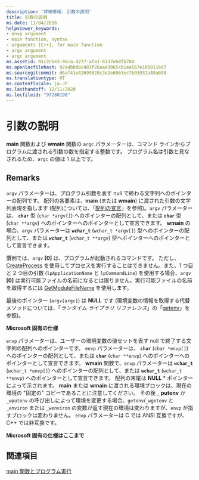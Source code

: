 ```yaml
---
description: '詳細情報: 引数の説明'
title: 引数の説明
ms.date: 11/04/2016
helpviewer_keywords:
- envp argument
- main function, syntax
- arguments [C++], for main function
- argv argument
- argc argument
ms.assetid: 91c2cbe3-9aca-4277-afa1-6137eb8fb704
ms.openlocfilehash: 97a4bbd8c483f26aa43065cb14a567e1050116d7
ms.sourcegitcommit: d6af41e42699628c3e2e6063ec7b03931a49a098
ms.translationtype: HT
ms.contentlocale: ja-JP
ms.lasthandoff: 12/11/2020
ms.locfileid: "97280198"
---
```

# <a name="argument-description"></a>引数の説明

**main** 関数および **wmain** 関数の `argc` パラメーターは、コマンド ラインからプログラムに渡される引数の数を指定する整数です。 プログラム名は引数と見なされるため、`argc` の値は 1 以上です。

## <a name="remarks"></a>Remarks

`argv` パラメーターは、プログラム引数を表す null で終わる文字列へのポインターの配列です。 配列の各要素は、**main** (または **wmain**) に渡された引数の文字列表現を指します (配列については、「[配列の宣言](../c-language/array-declarations.md)」を参照)。`argv` パラメーターは、 **`char`** 型 (`char *argv[]`) へのポインターの配列として、または **`char`** 型 (`char **argv`) へのポインターへのポインターとして宣言できます。 **wmain** の場合、`argv` パラメーターは **`wchar_t`** (`wchar_t *argv[]`) 型へのポインターの配列として、または **`wchar_t`** (`wchar_t **argv`) 型へポインターへのポインターとして宣言できます。

慣例では、`argv` **[0]** は、プログラムが起動されるコマンドです。  ただし、[CreateProcess](/windows/win32/api/processthreadsapi/nf-processthreadsapi-createprocessw) を使用してプロセスを実行することはできません。また、1 つ目と 2 つ目の引数 (`lpApplicationName` と `lpCommandLine`) を使用する場合、`argv` **[0]** は実行可能ファイルの名前になるとは限りません。実行可能ファイルの名前を取得するには [GetModuleFileName](/windows/win32/api/libloaderapi/nf-libloaderapi-getmodulefilenamew) を使用します。

最後のポインター (`argv[argc]`) は **NULL** です (環境変数の情報を取得する代替メソッドについては、「*ランタイム ライブラリ リファレンス*」の「[getenv](../c-runtime-library/reference/getenv-wgetenv.md)」を参照)。

**Microsoft 固有の仕様**

`envp` パラメーターは、ユーザーの環境変数の値セットを表す null で終了する文字列の配列へのポインターです。 `envp` パラメーターは、 **`char`** (`char *envp[]`) へのポインターの配列として、または **`char`** (`char **envp`) へのポインターへのポインターとして宣言できます。 **wmain** 関数で、`envp` パラメーターは **`wchar_t`** (`wchar_t *envp[]`) へのポインターの配列として、または **`wchar_t`** (`wchar_t **envp`) へのポインターとして宣言できます。 配列の末尾は **NULL** \* ポインターによって示されます。 **main** または **wmain** に渡される環境ブロックは、現在の環境の "固定の" コピーであることに注意してください。 その後 _ **putenv** か `_wputenv` の呼び出しによって環境を変更する場合、`getenv`/`_wgetenv` と `_environ` または `_wenviron` の変数が返す現在の環境は変わりますが、`envp` が指すブロックは変わりません。 `envp` パラメーターは C では ANSI 互換ですが、C++ では非互換です。

**Microsoft 固有の仕様はここまで**

## <a name="see-also"></a>関連項目

[main 関数とプログラム実行](../c-language/main-function-and-program-execution.md)
